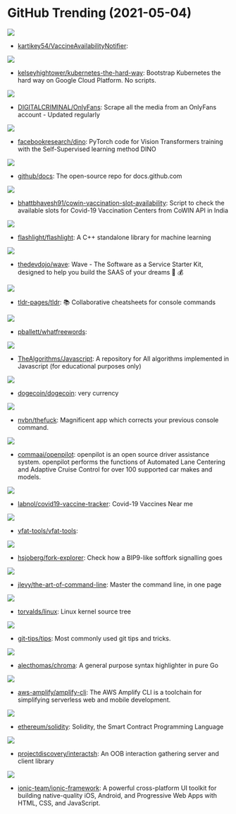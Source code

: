 # GitHub Trending (2021-05-04)

![](https://img.shields.io/badge/JavaScript-New%2061-green?style=flat-square&logo=appveyor)
- [kartikey54/VaccineAvailabilityNotifier](https://github.com/kartikey54/VaccineAvailabilityNotifier): 

![](https://img.shields.io/badge/none-New%20188-green?style=flat-square&logo=appveyor)
- [kelseyhightower/kubernetes-the-hard-way](https://github.com/kelseyhightower/kubernetes-the-hard-way): Bootstrap Kubernetes the hard way on Google Cloud Platform. No scripts.

![](https://img.shields.io/badge/Python-New%20109-green?style=flat-square&logo=appveyor)
- [DIGITALCRIMINAL/OnlyFans](https://github.com/DIGITALCRIMINAL/OnlyFans): Scrape all the media from an OnlyFans account - Updated regularly

![](https://img.shields.io/badge/Python-New%20257-green?style=flat-square&logo=appveyor)
- [facebookresearch/dino](https://github.com/facebookresearch/dino): PyTorch code for Vision Transformers training with the Self-Supervised learning method DINO

![](https://img.shields.io/badge/JavaScript-New%20120-green?style=flat-square&logo=appveyor)
- [github/docs](https://github.com/github/docs): The open-source repo for docs.github.com

![](https://img.shields.io/badge/Jupyter%20Notebook-New%2034-green?style=flat-square&logo=appveyor)
- [bhattbhavesh91/cowin-vaccination-slot-availability](https://github.com/bhattbhavesh91/cowin-vaccination-slot-availability): Script to check the available slots for Covid-19 Vaccination Centers from CoWIN API in India

![](https://img.shields.io/badge/C%2B%2B-New%2086-green?style=flat-square&logo=appveyor)
- [flashlight/flashlight](https://github.com/flashlight/flashlight): A C++ standalone library for machine learning

![](https://img.shields.io/badge/PHP-New%20219-green?style=flat-square&logo=appveyor)
- [thedevdojo/wave](https://github.com/thedevdojo/wave): Wave - The Software as a Service Starter Kit, designed to help you build the SAAS of your dreams 🚀 💰

![](https://img.shields.io/badge/Markdown-New%20104-green?style=flat-square&logo=appveyor)
- [tldr-pages/tldr](https://github.com/tldr-pages/tldr): 📚 Collaborative cheatsheets for console commands

![](https://img.shields.io/badge/HTML-New%2023-green?style=flat-square&logo=appveyor)
- [pballett/whatfreewords](https://github.com/pballett/whatfreewords): 

![](https://img.shields.io/badge/JavaScript-New%20234-green?style=flat-square&logo=appveyor)
- [TheAlgorithms/Javascript](https://github.com/TheAlgorithms/Javascript): A repository for All algorithms implemented in Javascript (for educational purposes only)

![](https://img.shields.io/badge/C%2B%2B-New%20216-green?style=flat-square&logo=appveyor)
- [dogecoin/dogecoin](https://github.com/dogecoin/dogecoin): very currency

![](https://img.shields.io/badge/Python-New%20110-green?style=flat-square&logo=appveyor)
- [nvbn/thefuck](https://github.com/nvbn/thefuck): Magnificent app which corrects your previous console command.

![](https://img.shields.io/badge/C%2B%2B-New%20328-green?style=flat-square&logo=appveyor)
- [commaai/openpilot](https://github.com/commaai/openpilot): openpilot is an open source driver assistance system. openpilot performs the functions of Automated Lane Centering and Adaptive Cruise Control for over 100 supported car makes and models.

![](https://img.shields.io/badge/HTML-New%2010-green?style=flat-square&logo=appveyor)
- [labnol/covid19-vaccine-tracker](https://github.com/labnol/covid19-vaccine-tracker): Covid-19 Vaccines Near me

![](https://img.shields.io/badge/JavaScript-New%2036-green?style=flat-square&logo=appveyor)
- [vfat-tools/vfat-tools](https://github.com/vfat-tools/vfat-tools): 

![](https://img.shields.io/badge/TypeScript-New%2010-green?style=flat-square&logo=appveyor)
- [hsjoberg/fork-explorer](https://github.com/hsjoberg/fork-explorer): Check how a BIP9-like softfork signalling goes

![](https://img.shields.io/badge/none-New%20221-green?style=flat-square&logo=appveyor)
- [jlevy/the-art-of-command-line](https://github.com/jlevy/the-art-of-command-line): Master the command line, in one page

![](https://img.shields.io/badge/C-New%20140-green?style=flat-square&logo=appveyor)
- [torvalds/linux](https://github.com/torvalds/linux): Linux kernel source tree

![](https://img.shields.io/badge/JavaScript-New%2079-green?style=flat-square&logo=appveyor)
- [git-tips/tips](https://github.com/git-tips/tips): Most commonly used git tips and tricks.

![](https://img.shields.io/badge/Go-New%2033-green?style=flat-square&logo=appveyor)
- [alecthomas/chroma](https://github.com/alecthomas/chroma): A general purpose syntax highlighter in pure Go

![](https://img.shields.io/badge/TypeScript-New%2011-green?style=flat-square&logo=appveyor)
- [aws-amplify/amplify-cli](https://github.com/aws-amplify/amplify-cli): The AWS Amplify CLI is a toolchain for simplifying serverless web and mobile development.

![](https://img.shields.io/badge/C%2B%2B-New%2045-green?style=flat-square&logo=appveyor)
- [ethereum/solidity](https://github.com/ethereum/solidity): Solidity, the Smart Contract Programming Language

![](https://img.shields.io/badge/Go-New%2060-green?style=flat-square&logo=appveyor)
- [projectdiscovery/interactsh](https://github.com/projectdiscovery/interactsh): An OOB interaction gathering server and client library

![](https://img.shields.io/badge/TypeScript-New%2061-green?style=flat-square&logo=appveyor)
- [ionic-team/ionic-framework](https://github.com/ionic-team/ionic-framework): A powerful cross-platform UI toolkit for building native-quality iOS, Android, and Progressive Web Apps with HTML, CSS, and JavaScript.

